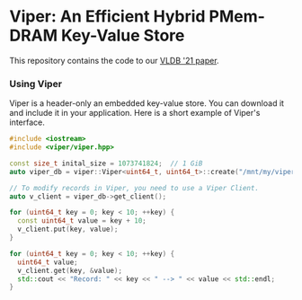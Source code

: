 # Viper: An Efficient Hybrid PMem-DRAM Key-Value Store
This repository contains the code to our [VLDB '21 paper]().

### Using Viper
Viper is a header-only an embedded key-value store.
You can download it and include it in your application. 
Here is a short example of Viper's interface. 

```cpp
#include <iostream>
#include <viper/viper.hpp>

const size_t inital_size = 1073741824;  // 1 GiB
auto viper_db = viper::Viper<uint64_t, uint64_t>::create("/mnt/my/viper/dir", inital_size);

// To modify records in Viper, you need to use a Viper Client.
auto v_client = viper_db->get_client();

for (uint64_t key = 0; key < 10; ++key) {
  const uint64_t value = key + 10;
  v_client.put(key, value);
}

for (uint64_t key = 0; key < 10; ++key) {
  uint64_t value;
  v_client.get(key, &value);
  std::cout << "Record: " << key << " --> " << value << std::endl;
}
```
